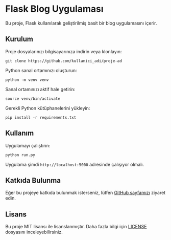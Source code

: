 <!DOCTYPE html>
<html lang="tr">
<head>
    <meta charset="UTF-8">
    <meta name="viewport" content="width=device-width, initial-scale=1.0">
    <title>Flask Blog Uygulaması</title>
</head>
<body>
    <h1>Flask Blog Uygulaması</h1>
    <p>Bu proje, Flask kullanılarak geliştirilmiş basit bir blog uygulamasını içerir.</p>
    <h2>Kurulum</h2>
    <p>Proje dosyalarınızı bilgisayarınıza indirin veya klonlayın:</p>
    <code>git clone https://github.com/kullanici_adi/proje-ad</code>
    <p>Python sanal ortamınızı oluşturun:</p>
    <code>python -m venv venv</code>
    <p>Sanal ortamınızı aktif hale getirin:</p>
    <code>source venv/bin/activate</code>
    <p>Gerekli Python kütüphanelerini yükleyin:</p>
    <code>pip install -r requirements.txt</code>
    <h2>Kullanım</h2>
    <p>Uygulamayı çalıştırın:</p>
    <code>python run.py</code>
    <p>Uygulama şimdi <code>http://localhost:5000</code> adresinde çalışıyor olmalı.</p>
    <h2>Katkıda Bulunma</h2>
    <p>Eğer bu projeye katkıda bulunmak isterseniz, lütfen <a href="https://github.com/kullanici_adi/proje-ad">GitHub sayfamızı</a> ziyaret edin.</p>
    <h2>Lisans</h2>
    <p>Bu proje MIT lisansı ile lisanslanmıştır. Daha fazla bilgi için <a href="LICENSE">LICENSE</a> dosyasını inceleyebilirsiniz.</p>
</body>
</html>
